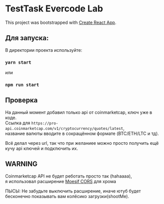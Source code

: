 # TestTask Evercode Lab <br/>

This project was bootstrapped with [Create React App](https://github.com/facebook/create-react-app).<br/>

## Для запуска:<br/>

В директории проекта используйте:<br/>

### `yarn start` <br/>

или <br/>

### `npm run start` <br/>

## Проверка

На данный момент добавил только api от coinmarketcap, ключ уже в коде. <br/>
Ссылка для `https://pro-api.coinmarketcap.com/v1/cryptocurrency/quotes/latest`, <br/>
название валюты вводите в сокращённом формате (BTC/ETH/LTC и тд).<br/>

Всё делал через url, так что при желаниее можно просто получить ещё кучу api ключей и подключить их.

## WARNING

Coinmarketcap API не будет реботать просто так (hahaaaa),<br/>
я использовал расширение [Moesif CORS](https://chrome.google.com/webstore/detail/moesif-origin-cors-change/digfbfaphojjndkpccljibejjbppifbc) для хрома <br/>

ПЫСЫ: Не забудьте выключить расширение, иначе ютуб будет бесконечно показывать вам колёсико загрузки(shootMe).
